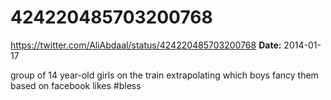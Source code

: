 # 424220485703200768
https://twitter.com/AliAbdaal/status/424220485703200768
**Date:** 2014-01-17

group of 14 year-old girls on the train extrapolating which boys fancy them based on facebook likes #bless
